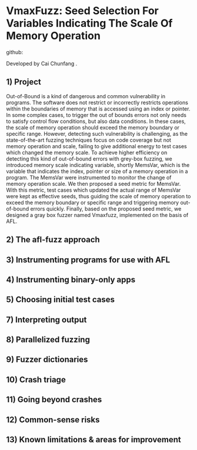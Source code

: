 # VmaxFuzz: Seed Selection For Variables Indicating The Scale Of Memory Operation

github:

Developed by Cai Chunfang .

## 1) Project 

Out-of-Bound is a kind of dangerous and common vulnerability in programs. The software does not restrict or incorrectly restricts operations within the boundaries of memory that is accessed using an index or pointer. In some complex cases, to trigger the out of bounds errors not only needs to satisfy control flow conditions, but also data conditions. In these cases, the scale of memory operation should exceed the memory boundary or specific range. However, detecting such vulnerability is challenging, as the state-of-the-art fuzzing techniques focus on code coverage but not memory operation and scale, failing to give additional energy to test cases which changed the memory scale. To achieve higher efficiency on detecting this kind of out-of-bound errors with grey-box fuzzing, we introduced memory scale indicating variable, shortly MemsVar, which is the variable that indicates the index, pointer or size of a memory operation in a program. The MemsVar were instrumented to monitor the change of memory operation scale. We then proposed a seed metric for MemsVar. With this metric, test cases which updated the actual range of MemsVar were kept as effective seeds, thus guiding the scale of memory operation to exceed the memory boundary or specific range and triggering memory out-of-bound errors quickly. Finally, based on the proposed seed metric, we designed a gray box fuzzer named Vmaxfuzz, implemented on the basis of AFL.

## 2) The afl-fuzz approach



## 3) Instrumenting programs for use with AFL



## 4) Instrumenting binary-only apps



## 5) Choosing initial test cases



## 7) Interpreting output



## 8) Parallelized fuzzing



## 9) Fuzzer dictionaries



## 10) Crash triage



## 11) Going beyond crashes



## 12) Common-sense risks



## 13) Known limitations & areas for improvement

